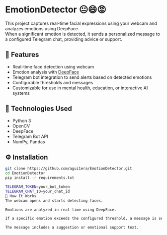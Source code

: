 # EmotionDetector 😐😄😡

This project captures real-time facial expressions using your webcam and analyzes emotions using DeepFace.  
When a significant emotion is detected, it sends a personalized message to a configured Telegram chat, providing advice or support.

## 🚀 Features

- Real-time face detection using webcam
- Emotion analysis with [DeepFace](https://github.com/serengil/deepface)
- Telegram bot integration to send alerts based on detected emotions
- Configurable thresholds and messages
- Customizable for use in mental health, education, or interactive AI systems

## 🧠 Technologies Used

- Python 3
- OpenCV
- DeepFace
- Telegram Bot API
- NumPy, Pandas

## ⚙️ Installation

```bash
git clone https://github.com/agui1era/EmotionDetector.git
cd EmotionDetector
pip install -r requirements.txt

TELEGRAM_TOKEN=your_bot_token
TELEGRAM_CHAT_ID=your_chat_id
🎥 How It Works
The webcam opens and starts detecting faces.

Emotions are analyzed in real time using DeepFace.

If a specific emotion exceeds the configured threshold, a message is sent to Telegram.

The message includes a suggestion or emotional support text.


